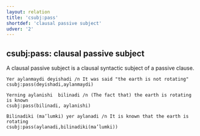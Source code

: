 ```yaml
---
layout: relation
title: 'csubj:pass'
shortdef: 'clausal passive subject'
udver: '2'
---
```


## csubj:pass: clausal passive subject
A clausal passive subject is a clausal syntactic subject of a passive clause.

 ~~~sdparse
Yer aylanmaydi deyishadi /n It was said "the earth is not rotating"
csubj:pass(deyishadi,aylanmaydi)
~~~

 ~~~ sdparse
Yerning aylanishi  bilinadi /n (The fact that) the earth is rotating is known
csubj:pass(bilinadi, aylanishi)
~~~
 ~~~ sdparse
Bilinadiki (ma’lumki) yer aylanadi /n It is known that the earth is rotating
csubj:pass(aylanadi,bilinadiki(ma’lumki))
~~~



<!-- Interlanguage links updated Po 11. listopadu 2024, 20:10:44 CET -->
